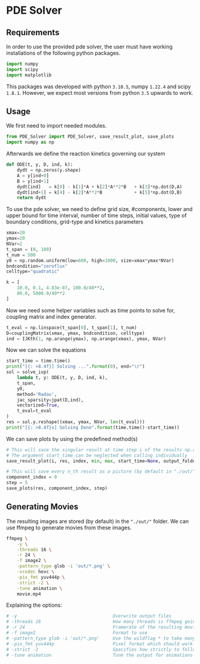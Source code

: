 # PDE Solver
## Requirements
In order to use the provided pde solver, the user must have working installations of the following python packages.
```python
import numpy
import scipy
import matplotlib
```
This packages was developed with python `3.10.5`, numpy `1.22.4` and scipy `1.8.1`.
However, we expect most versions from python `3.5` upwards to work.
## Usage
We first need to import needed modules.
```python
from PDE_Solver import PDE_Solver, save_result_plot, save_plots
import numpy as np
```
Afterwards we define the reaction kinetics governing our system
```python
def ODE(t, y, D, ind, k):
    dydt = np.zeros(y.shape)
    A = y[ind+0]
    B = y[ind+1]
    dydt[ind]   = k[0] - k[1]*A + k[2]*A**2*B   + k[3]*np.dot(D,A)
    dydt[ind+1] = k[4] - k[2]*A**2*B            + k[5]*np.dot(D,B)
    return dydt
```
To use the pde solver, we need to define grid size, #components, lower and upper bound for time interval, number of time steps, initial values, type of boundary conditions, grid-type and kinetics parameters
```python
xmax=20
ymax=20
NVar=2
t_span = (0, 100)
t_num = 500
y0 = np.random.uniform(low=600, high=1000, size=xmax*ymax*NVar)
bndcondition="zeroflux"
celltype="quadratic"

k = [
	10.0, 0.1, 4.83e-07, 100.0/40**2,
	80.0, 5000.0/40**2
]
```
Now we need some helper variables such as time points to solve for, coupling matrix and index generator.
```python
t_eval = np.linspace(t_span[0], t_span[1], t_num)
D=couplingMatrix(xmax, ymax, bndcondition, celltype)
ind = IJKth(1, np.arange(ymax), np.arange(xmax), ymax, NVar)
```
Now we can solve the equations
```python
start_time = time.time()
print("[{: >8.4f}] Solving ...".format(0), end="\r")
sol = solve_ivp(
	lambda t, y: ODE(t, y, D, ind, k),
	t_span,
	y0,
	method='Radau',
	jac_sparsity=jpat(D,ind),
	vectorized=True,
	t_eval=t_eval
)
res = sol.y.reshape((xmax, ymax, NVar, len(t_eval)))
print("[{: >8.4f}s] Solving Done".format(time.time()-start_time))
```
We can save plots by using the predefined method(s)
```python
# This will save the singular result at time step i of the results np.array
# The argument start_time can be neglected when calling individually
save_result_plot(i, res, index, min, max, start_time=None, output_folder=Path("./out/"))

# This will save every n_th result as a picture (by default in "./out/")
component_index = 0
step = 5
save_plots(res, component_index, step)
```
## Generating Movies
The resulting images are stored (by default) in the `"./out/"` folder.
We can use ffmpeg to generate movies from these images.
```bash
ffmpeg \
	-y \
	-threads 16 \
	-r 24 \
	-f image2 \
	-pattern_type glob -i 'out/*.png' \
	-vcodec hevc \
	-pix_fmt yuv444p \
	-strict -2 \
	-tune animation \
	movie.mp4
```
Explaining the options:
```bash
# -y 									Overwrite output files
# -threads 16 							How many threads is ffmpeg going to use (this can safely be neglected)
# -r 24 								Framerate of the resulting movie
# -f image2								Format to use
# -pattern_type glob -i 'out/*.png'		Use the wildflag * to take many .png files as intput sources.
# -pix_fmt yuv444p						Pixel format which should work for png files saved with matplotlib.
# -strict -2							Specifies how strictly to follow standards.
# -tune animation						Tune the output for animations
```